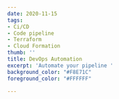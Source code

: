 ```yaml
---
date: 2020-11-15
tags:
- Ci/CD
- Code pipeline
- Terraform
- Cloud Formation
thumb: ''
title: DevOps Automation
excerpt: 'Automate your pipeline '
background_color: "#F8E71C"
foreground_color: "#FFFFFF"

---
```

